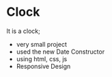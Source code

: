 # Clock
It is a clock;
- very small project
- used the new Date Constructor
- using html, css, js
- Responsive Design
